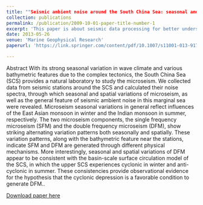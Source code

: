 ```yaml
---
title: ""Seismic ambient noise around the South China Sea: seasonal and spatial variations, and implications for its climate and surface circulation"
collection: publications
permalink: /publication/2009-10-01-paper-title-number-1
excerpt: 'This paper is about seismic data processing for better understanding of seismic ambient noise using power spectral density and probability density function.'
date: 2013-05-26
venue: 'Marine Geophysical Research'
paperurl: 'https://link.springer.com/content/pdf/10.1007/s11001-013-9176-6.pdf'

---
```

Abstract With its strong seasonal variation in wave climate and various bathymetric features due to the complex
tectonics, the South China Sea (SCS) provides a natural
laboratory to study the microseism. We collected data from
seismic stations around the SCS and calculated their noise
spectra, through which seasonal and spatial variations of
microseism, as well as the general feature of seismic
ambient noise in this marginal sea were revealed. Microseism seasonal variations in general reflect influences of
the East Asian monsoon in winter and the Indian monsoon
in summer, respectively. The two microseism components,
the single frequency microseism (SFM) and the double
frequency microseism (DFM), show striking alternating
variation patterns both seasonally and spatially. These
variation patterns, along with the bathymetric feature near
the stations, indicate SFM and DFM are generated through
different physical mechanisms. More interestingly, seasonal and spatial variations of DFM appear to be consistent
with the basin-scale surface circulation model of the SCS,
in which the upper SCS experiences cyclonic in winter and
anti-cyclonic in summer. These consistencies provide
observational evidence for the hypothesis that the cyclonic
depression is a favorable condition to generate DFM..

[Download paper here](https://link.springer.com/content/pdf/10.1007/s11001-013-9176-6.pdf)
